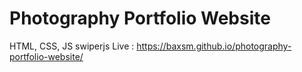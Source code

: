 # Photography Portfolio Website
HTML, CSS, JS
swiperjs
Live : https://baxsm.github.io/photography-portfolio-website/
